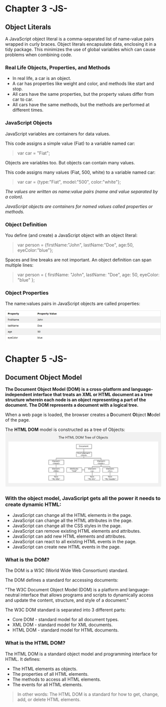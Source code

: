 # Chapter 3 -JS-
## Object Literals

A JavaScript object literal is a comma-separated list of name-value pairs wrapped in curly braces. Object literals encapsulate data, enclosing it in a tidy package. This minimizes the use of global variables which can cause problems when combining code.

### Real Life Objects, Properties, and Methods

- In real life, a car is an object.
- A car has properties like weight and color, and methods like start and stop.
- All cars have the same properties, but the property values differ from car to car.
- All cars have the same methods, but the methods are performed at different times.

### JavaScript Objects
JavaScript variables are containers for data values.

This code assigns a simple value (Fiat) to a variable named car:

> var car = "Fiat";

Objects are variables too. But objects can contain many values.

This code assigns many values (Fiat, 500, white) to a variable named car:

> var car = {type:"Fiat", model:"500", color:"white"};

*The values are written as name:value pairs (name and value separated by a colon).*

*JavaScript objects are containers for named values called properties or methods.*

### Object Definition

You define (and create) a JavaScript object with an object literal:
>var person = {firstName:"John", lastName:"Doe", age:50, eyeColor:"blue"};

Spaces and line breaks are not important. An object definition can span multiple lines:

> var person = {
  firstName: "John",
  lastName: "Doe",
  age: 50,
  eyeColor: "blue"
};

### Object Properties

The name:values pairs in JavaScript objects are called properties:

![Object ](IMG/Object.png "Properties")
# Chapter 5 -JS-
## Document Object Model

**The Document Object Model (DOM) is a cross-platform and language-independent interface that treats an XML or HTML document as a tree structure wherein each node is an object representing a part of the document. The DOM represents a document with a logical tree.**

When a web page is loaded, the browser creates a **D**ocument **O**bject **M**odel of the page.

The **HTML DOM** model is constructed as a tree of Objects:
![DOM ](IMG/DOM.png "Document Object Model")

### With the object model, JavaScript gets all the power it needs to create dynamic HTML:

- JavaScript can change all the HTML elements in the page.
- JavaScript can change all the HTML attributes in the page.
- JavaScript can change all the CSS styles in the page.
- JavaScript can remove existing HTML elements and attributes.
- JavaScript can add new HTML elements and attributes.
- JavaScript can react to all existing HTML events in the page.
- JavaScript can create new HTML events in the page.


### What is the DOM?

The DOM is a W3C (World Wide Web Consortium) standard.

The DOM defines a standard for accessing documents:

"The W3C Document Object Model (DOM) is a platform and language-neutral interface that allows programs and scripts to dynamically access and update the content, structure, and style of a document."

The W3C DOM standard is separated into 3 different parts:

- Core DOM - standard model for all document types.
- XML DOM - standard model for XML documents.
- HTML DOM - standard model for HTML documents.

### What is the HTML DOM?

The HTML DOM is a standard object model and programming interface for HTML. It defines:

- The HTML elements as objects.
- The properties of all HTML elements.
- The methods to access all HTML elements.
- The events for all HTML elements.
> In other words: The HTML DOM is a standard for how to get, change, add, or delete HTML elements.